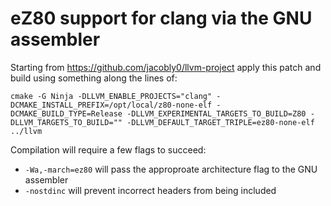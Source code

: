 # eZ80 support for clang via the GNU assembler

Starting from https://github.com/jacobly0/llvm-project apply this patch and build using
something along the lines of:

    cmake -G Ninja -DLLVM_ENABLE_PROJECTS="clang" -DCMAKE_INSTALL_PREFIX=/opt/local/z80-none-elf -DCMAKE_BUILD_TYPE=Release -DLLVM_EXPERIMENTAL_TARGETS_TO_BUILD=Z80 -DLLVM_TARGETS_TO_BUILD="" -DLLVM_DEFAULT_TARGET_TRIPLE=ez80-none-elf ../llvm

Compilation will require a few flags to succeed:

  - `-Wa,-march=ez80` will pass the approproate architecture flag to the GNU assembler
  - `-nostdinc` will prevent incorrect headers from being included


